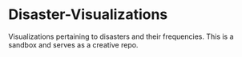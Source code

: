# Disaster-Visualizations
Visualizations pertaining to disasters and their frequencies. This is a sandbox and serves as a creative repo.

